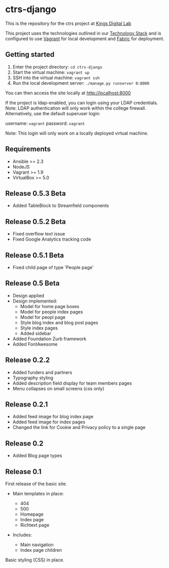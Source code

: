 # ctrs-django

This is the repository for the ctrs project at [Kings Digital Lab](https://kdl.kcl.ac.uk)

This project uses the technologies outlined in our [Technology Stack](https://stackshare.io/kings-digital-lab/django) and is configured to use [Vagrant](https://www.vagrantup.com/) for local development and [Fabric](http://www.fabfile.org/) for deployment.

## Getting started
1. Enter the project directory: `cd ctrs-django`
2. Start the virtual machine: `vagrant up`
3. SSH into the virtual machine: `vagrant ssh`
4. Run the local development server: `./manage.py runserver 0:8000`

You can then access the site locally at [http://localhost:8000](http://localhost:8000)

If the project is ldap-enabled, you can login using your LDAP credentials. Note: LDAP authentication will only work within the college firewall. Alternatively, use the default superuser login:

username: `vagrant`
password: `vagrant`

Note: This login will only work on a locally deployed virtual machine.

## Requirements
* Ansible >= 2.3
* NodeJS
* Vagrant >= 1.9
* VirtualBox >= 5.0

## Release 0.5.3 Beta
* Added TableBlock to Streamfield components

## Release 0.5.2 Beta
* Fixed overflow text issue
* Fixed Google Analytics tracking code

## Release 0.5.1 Beta
* Fixed child page of type 'People page'

## Release 0.5 Beta
* Design applied
* Design implemented:
  * Model for home page boxes
  * Model for people index pages
  * Model for peopl page
  * Style blog index and blog post pages
  * Style index pages
  * Added sidebar
* Added Foundation Zurb framework
* Added FontAwesome

## Release 0.2.2

* Added funders and partners
* Typography styling
* Added description field display for team members pages
* Menu collapses on small screens (css only)

## Release 0.2.1

* Added feed image for blog index page
* Added feed image for index pages
* Changed the link for Cookie and Privacy policy to a single page

## Release 0.2

* Added Blog page types

## Release 0.1

First release of the basic site.

* Main templates in place:
    * 404
    * 500
    * Homepage
    * Index page
    * Richtext page

* Includes:
    * Main navigation
    * Index page children

Basic styling (CSS) in place.